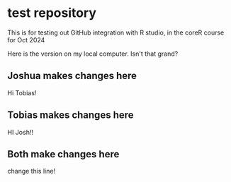 # test repository 

This is for testing out GitHub integration with R studio, in the coreR course for Oct 2024

Here is the version on my local computer. Isn't that grand?

## Joshua makes changes here

Hi Tobias!

## Tobias makes changes here

HI Josh!!

## Both make changes here

change this line! 

